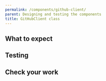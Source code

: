```yaml
---
permalink: /components/github-client/
parent: Designing and testing the components
title: GitHubClient class
---
```


## What to expect

## Testing

## Check your work
